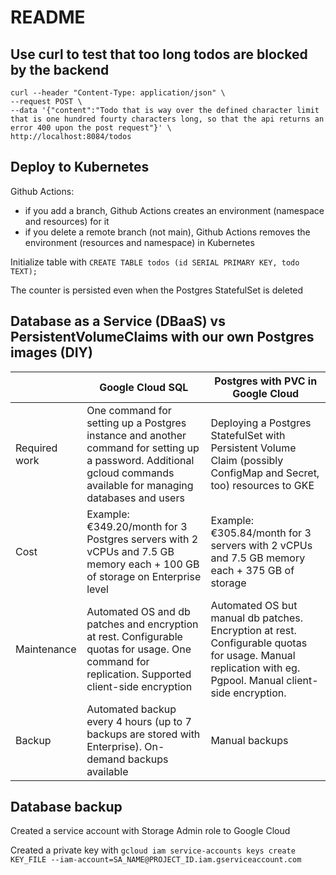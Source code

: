 # README

## Use curl to test that too long todos are blocked by the backend

```
curl --header "Content-Type: application/json" \
--request POST \
--data '{"content":"Todo that is way over the defined character limit that is one hundred fourty characters long, so that the api returns an error 400 upon the post request"}' \
http://localhost:8084/todos
```

## Deploy to Kubernetes

Github Actions:
- if you add a branch, Github Actions creates an environment (namespace and resources) for it
- if you delete a remote branch (not main), Github Actions removes the environment (resources and namespace) in Kubernetes

Initialize table with `CREATE TABLE todos (id SERIAL PRIMARY KEY, todo TEXT);`

The counter is persisted even when the Postgres StatefulSet is deleted

## Database as a Service (DBaaS) vs PersistentVolumeClaims with our own Postgres images (DIY)

|               | Google Cloud SQL                                                                                                                                                    | Postgres with PVC in Google Cloud                                                                                                                         |
|---------------|---------------------------------------------------------------------------------------------------------------------------------------------------------------------|-----------------------------------------------------------------------------------------------------------------------------------------------------------|
| Required work | One command for setting up a Postgres instance and another command for setting up a password. Additional gcloud commands available for managing databases and users | Deploying a Postgres StatefulSet with Persistent Volume Claim (possibly ConfigMap and Secret, too) resources to GKE                                       |
| Cost          | Example: €349.20/month for 3 Postgres servers with 2 vCPUs and 7.5 GB memory each + 100 GB of storage on Enterprise level                                           | Example: €305.84/month for 3 servers with 2 vCPUs and 7.5 GB memory each + 375 GB of storage                                                              |
| Maintenance   | Automated OS and db patches and encryption at rest. Configurable quotas for usage. One command for replication. Supported client-side encryption                    | Automated OS but manual db patches. Encryption at rest. Configurable quotas for usage. Manual replication with eg. Pgpool. Manual client-side encryption. |
| Backup        | Automated backup every 4 hours (up to 7 backups are stored with Enterprise). On-demand backups available                                                            | Manual backups                                                                                                                                            |

## Database backup

Created a service account with Storage Admin role to Google Cloud

Created a private key with `gcloud iam service-accounts keys create KEY_FILE --iam-account=SA_NAME@PROJECT_ID.iam.gserviceaccount.com`



